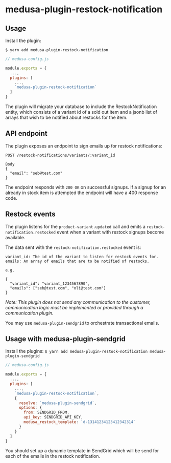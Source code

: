 # medusa-plugin-restock-notification


## Usage

Install the plugin:

`$ yarn add medusa-plugin-restock-notification`

```js
// medusa-config.js

module.exports = {
  ...,
  plugins: [
    ...,
    `medusa-plugin-restock-notification`
  ]
}
```

The plugin will migrate your database to include the RestockNotification entity, which consists of a variant id of a sold out item and a jsonb list of arrays that wish to be notified about restocks for the item.


## API endpoint

The plugin exposes an endpoint to sign emails up for restock notifications:

```
POST /restock-notifications/variants/:variant_id

Body
{
  "email": "seb@test.com"
}
```

The endpoint responds with `200 OK` on successful signups. If a signup for an already in stock item is attempted the endpoint will have a 400 response code.


## Restock events

The plugin listens for the `product-variant.updated` call and emits a `restock-notification.restocked` event when a variant with restock signups become available.

The data sent with the `restock-notification.restocked` event is:
```
variant_id: The id of the variant to listen for restock events for.
emails: An array of emails that are to be notified of restocks.

e.g.

{
  "variant_id": "variant_1234567890",
  "emails": ["seb@test.com", "oli@test.com"]
}
```

*Note: This plugin does not send any communication to the customer, communication logic must be implemented or provided through a communication plugin.*

You may use `medusa-plugin-sendgrid` to orchestrate transactional emails.


## Usage with medusa-plugin-sendgrid

Install the plugins:
`$ yarn add medusa-plugin-restock-notification medusa-plugin-sendgrid`

```js
// medusa-config.js

module.exports = {
  ...,
  plugins: [
    ...,
    `medusa-plugin-restock-notification`,
    {
      resolve: `medusa-plugin-sendgrid`,
      options: {
        from: SENDGRID_FROM,
        api_key: SENDGRID_API_KEY,
        medusa_restock_template: `d-13141234123412342314`
      }
    }
  ]
}
```

You should set up a dynamic template in SendGrid which will be send for each of the emails in the restock notification.

